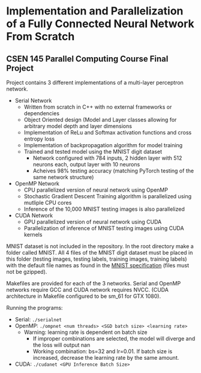 # Implementation and Parallelization of a Fully Connected Neural Network From Scratch
## CSEN 145 Parallel Computing Course Final Project

Project contains 3 different implementations of a multi-layer perceptron network.

- Serial Network
  - Written from scratch in C++ with no external frameworks or dependencies
  - Object Oriented design (Model and Layer classes allowing for arbitrary model depth and layer dimensions
  - Implementation of ReLu and Softmax activation functions and cross entropy loss
  - Implementation of backpropagation algorithm for model training
  - Trained and tested model using the MNIST digit dataset
    - Network configured with 784 inputs, 2 hidden layer with 512 neurons each, output layer with 10 neurons
    - Acheives 98% testing accuracy (matching PyTorch testing of the same network  structure)
- OpenMP Network
  - CPU parallelized version of neural network using OpenMP
  - Stochastic Gradient Descent Training algorithm is parallelized using mutliple CPU cores
  - Inference of the 10,000 MNIST testing images is also parallelized
- CUDA Network
  - GPU parallelized version of neural network using CUDA
  - Parallelization of inference of MNIST testing images using CUDA kernels

MNIST dataset is not included in the repository. In the root directory make a folder called MNIST.
All 4 files of the MNIST digit dataset must be placed in this folder (testing images, testing labels, training images, training labels) with the default file names as found in the [MNIST specification](https://yann.lecun.com/exdb/mnist/) (files must not be gzipped).

Makefiles are provided for each of the 3 networks. Serial and OpenMP networks require GCC and CUDA network requires NVCC. (CUDA architecture in Makefile configured to be sm_61 for GTX 1080).

Running the programs:
- Serial: `./serialnet`
- OpenMP: `./ompnet <num threads> <SGD batch size> <learning rate>`
  - Warning: learning rate is dependent on batch size
    - If improper combinations are selected, the model will diverge and the loss will output nan
    - Working combination: bs=32 and lr=0.01. If batch size is increased, decrease the learning rate by the same amount.
- CUDA: `./cudanet <GPU Inference Batch Size>`

